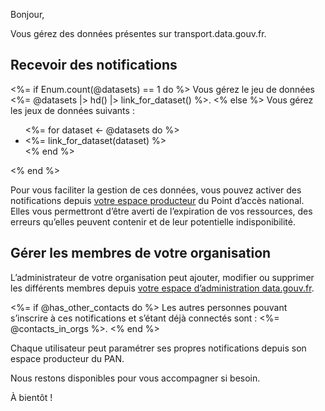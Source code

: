 Bonjour,

Vous gérez des données présentes sur transport.data.gouv.fr.

## Recevoir des notifications

<%= if Enum.count(@datasets) == 1 do %>
Vous gérez le jeu de données <%= @datasets |> hd() |> link_for_dataset() %>.
<% else %>
Vous gérez les jeux de données suivants :
<ul>
  <%= for dataset <- @datasets do %>
  <li><%= link_for_dataset(dataset) %></li>
  <% end %>
</ul>
<% end %>

Pour vous faciliter la gestion de ces données, vous pouvez activer des notifications depuis [votre espace producteur](<%= TransportWeb.Router.Helpers.page_url(TransportWeb.Endpoint, :espace_producteur) %>) du Point d’accès national. Elles vous permettront d’être averti de l’expiration de vos ressources, des erreurs qu’elles peuvent contenir et de leur potentielle indisponibilité.

## Gérer les membres de votre organisation

L’administrateur de votre organisation peut ajouter, modifier ou supprimer les différents membres depuis [votre espace d’administration data.gouv.fr](<%= @manage_organization_url %>).

<%= if @has_other_contacts do %>
Les autres personnes pouvant s’inscrire à ces notifications et s’étant déjà connectés sont : <%= @contacts_in_orgs %>.
<% end %>

Chaque utilisateur peut paramétrer ses propres notifications depuis son espace producteur du PAN.

Nous restons disponibles pour vous accompagner si besoin.

À bientôt !
